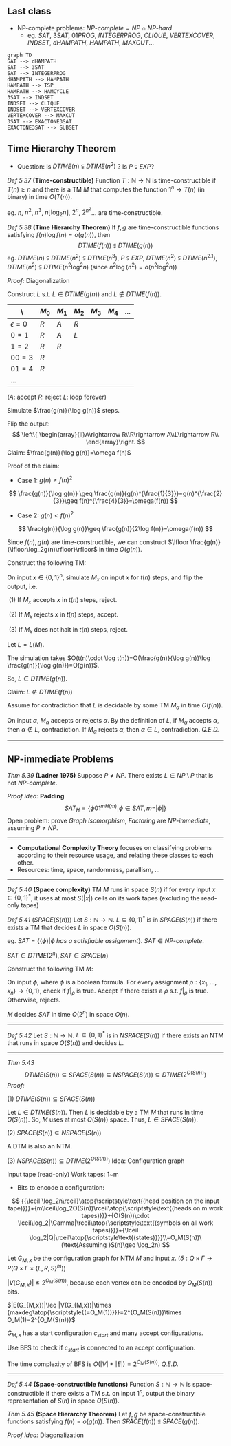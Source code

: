 ## Last class

- NP-complete problems: $NP$-$complete=NP\cap NP$-$hard$​
  - eg. $SAT$, $3SAT$, $01PROG$, $INTEGERPROG$, $CLIQUE$, $VERTEXCOVER$, $INDSET$, $dHAMPATH$, $HAMPATH$, $MAXCUT$​...

```mermaid
graph TD
SAT --> dHAMPATH
SAT --> 3SAT
SAT --> INTEGERPROG
dHAMPATH --> HAMPATH
HAMPATH --> TSP
HAMPATH --> HAMCYCLE
3SAT --> INDSET
INDSET --> CLIQUE
INDSET --> VERTEXCOVER
VERTEXCOVER --> MAXCUT
3SAT --> EXACTONE3SAT
EXACTONE3SAT --> SUBSET
```

## Time Hierarchy Theorem

- Question: Is $DTIME(n)\subsetneqq DTIME(n^2)$ ? Is $P\subsetneqq EXP$​​ ?

*Def 5.37* **(Time-constructible)** Function $T:\mathbb{N}\rightarrow \mathbb{N}$ is time-constructible if $T(n)\geq n$ and there is a TM $M$ that computes the function $1^n\rightarrow T(n)$ (in binary) in time $O(T(n))$​.

eg. $n$, $n^2$, $n^3$, $n\lfloor \log_2n\rfloor$, $2^n$, $2^{n^2}$​... are time-constructible.

*Def 5.38* **(Time Hierarchy Theorem)** If $f,g$ are time-constructible functions satisfying $f(n)\log f(n)=o(g(n))$, then
$$
DTIME(f(n))\subsetneqq DTIME(g(n))
$$
eg. $DTIME(n)\subsetneqq DTIME(n^2)\subsetneqq DTIME(n^3)$, $P\subsetneqq EXP$, $DTIME(n^2)\subsetneqq DTIME(n^{2.1})$, $DTIME(n^2)\subsetneqq DTIME(n^2\log^2n)$ (since $n^2\log(n^2)=o(n^2\log^2n)$​)

*Proof:* Diagonalization

Construct $L$ s.t. $L\in DTIME(g(n))$ and $L\notin DTIME(f(n))$.

| \            | $M_0$ | $M_1$ | $M_2$ | $M_3$ | $M_4$ | ...  |
| ------------ | ----- | ----- | ----- | ----- | ----- | ---- |
| $\epsilon=0$ | $R$   | $A$   | $R$   |       |       |      |
| $0=1$        | $R$   | $A$   | $L$   |       |       |      |
| $1=2$        | $R$   | $R$   |       |       |       |      |
| $00=3$       | $R$   |       |       |       |       |      |
| $01=4$       | $R$   |       |       |       |       |      |
| ...          |       |       |       |       |       |      |

($A$: accept	$R$: reject	$L$: loop forever)

Simulate $\frac{g(n)}{\log g(n)}$ steps.

Flip the output:
$$
\left\{ \begin{array}{ll}A\rightarrow R\\R\rightarrow A\\L\rightarrow R\\ \end{array}\right.
$$
Claim: $\frac{g(n)}{\log g(n)}=\omega f(n)$

Proof of the claim: 

- Case 1: $g(n)\geq f(n)^2$

$$
\frac{g(n)}{\log g(n)} \geq \frac{g(n)}{g(n)^{\frac{1}{3}}}=g(n)^{\frac{2}{3}}\geq f(n)^{\frac{4}{3}}=\omega(f(n))
$$

- Case 2: $g(n)<f(n)^2$

$$
\frac{g(n)}{\log g(n)}\geq \frac{g(n)}{2\log f(n)}=\omega(f(n))
$$

Since $f(n),g(n)$ are time-constructible, we can construct $\lfloor \frac{g(n)}{\lfloor\log_2g(n)\rfloor}\rfloor$ in time $O(g(n))$​. 

Construct the following TM:

On input $x\in \{0,1\}^n$, simulate $M_x$ on input $x$ for $t(n)$ steps, and flip the output, i.e. 

​	(1) If $M_x$ accepts $x$ in $t(n)$ steps, reject.

​	(2) If $M_x$ rejects $x$ in $t(n)$ steps, accept.

​	(3) If $M_x$ does not halt in $t(n)$​ steps, reject.

Let $L=L(M)$.

The simulation takes $O(t(n)\cdot \log t(n))=O(\frac{g(n)}{\log g(n)}\log \frac{g(n)}{\log g(n)})=O(g(n))$.

So, $L\in DTIME(g(n))$.

Claim: $L\notin DTIME(f(n))$

Assume for contradiction that $L$ is decidable by some TM $M_\alpha$ in time $O(f(n))$​.

On input $\alpha$, $M_\alpha$ accepts or rejects $\alpha$. By the definition of $L$, if $M_\alpha$ accepts $\alpha$, then $\alpha \notin L$, contradiction. If $M_\alpha$ rejects $\alpha$, then $\alpha \in L$, contradiction. *Q.E.D.*

***

## NP-immediate Problems

*Thm 5.39* **(Ladner 1975)** Suppose $P\neq NP$. There exists $L\in NP\setminus P$ that is not $NP$-$complete$.

*Proof idea:* **Padding**
$$
SAT_H=\{\phi 01^{mH(m)}|\phi\in SAT,m=|\phi|\}
$$
Open problem: prove *Graph Isomorphism*, *Factoring* are $NP$-$immediate$, assuming $P\neq NP$.

***

- **Computational Complexity Theory** focuses on classifying problems according to their resource usage, and relating these classes to each other.
- Resources: time, space, randomness, parallism, ...

***

*Def 5.40* **(Space complexity)** TM $M$ runs in space $S(n)$ if for every input $x\in \{0,1\}^*$, it uses at most $S(|x|)$ cells on its work tapes (excluding the read-only tapes)

*Def 5.41* ($SPACE(S(n))$) Let $S:\mathbb{N}\rightarrow \mathbb{N}$. $L\subseteq\{0,1\}^*$ is in $SPACE(S(n))$ if there exists a TM that decides $L$ in space $O(S(n))$.

eg. $SAT=\{\langle\phi\rangle|\phi\ has\ a\ satisfiable\ assignment\}$. $SAT\in NP$-$complete$.

$SAT\in DTIME(2^n),SAT\in SPACE(n)$

Construct the following TM $M$:

On input $\phi$, where $\phi$ is a boolean formula. For every assignment $\rho:\{x_1,...,x_n\}\rightarrow \{0,1\}$, check if $f|_\rho$ is true. Accept if there exists a $\rho$ s.t. $f|_\rho$ is true. Otherwise, rejects.

$M$ decides $SAT$ in time $O(2^n)$ in space $O(n)$.

***

*Def 5.42* Let $S:\mathbb{N}\rightarrow \mathbb{N}$. $L\subseteq\{0,1\}^*$ is in $NSPACE(S(n))$ if there exists an NTM that runs in space $O(S(n))$ and decides $L$.

***

*Thm 5.43*
$$
DTIME(S(n))\subseteq SPACE(S(n))\subseteq NSPACE(S(n))\subseteq DTIME(2^{O(S(n))})
$$
*Proof:* 

(1) $DTIME(S(n))\subseteq SPACE(S(n))$

Let $L\in DTIME(S(n))$. Then $L$ is decidable by a TM $M$ that runs in time $O(S(n))$. So, $M$ uses at most $O(S(n))$ space. Thus, $L\in SPACE(S(n))$.

(2) $SPACE(S(n))\subseteq NSPACE(S(n))$

A DTM is also an NTM.

(3) $NSPACE(S(n))\subseteq DTIME(2^{O(S(n))})$	Idea: Configuration graph

Input tape (read-only)	Work tapes: 1~m

- Bits to encode a configuration: 

$$
{{\lceil \log_2n\rceil}\atop{\scriptstyle\text{(head position on the input tape)}}}+{m\lceil\log_2O(S(n))\rceil\atop{\scriptstyle\text{(heads on m work tapes)}}}+{O(S(n))\cdot \lceil\log_2|\Gamma|\rceil\atop{\scriptstyle\text{(symbols on all work tapes)}}}+{\lceil \log_2|Q|\rceil\atop{\scriptstyle\text{(states)}}}\\=O_M(S(n))\ (\text{Assuming }S(n)\geq \log_2n)
$$

Let $G_{M,x}$ be the configuration graph for NTM $M$ and input $x$​​. ($\delta:Q\times \Gamma\rightarrow P(Q\times\Gamma\times\{L,R,S\}^m)$)

$|V(G_{M,x})|\leq 2^{O_M(S(n))}$, because each vertex can be encoded by $O_M(S(n))$ bits.

$|E(G_{M,x})|\leq |V(G_{M,x})|\times {maxdeg\atop{\scriptstyle{(=O_M(1))}}}=2^{O_M(S(n))}\times O_M(1)=2^{O_M(S(n))}$

$G_{M,x}$ has a start configuration $c_{start}$ and many accept configurations.

Use BFS to check if $c_{start}$ is connected to an accept configuration.

The time complexity of BFS is $O(|V|+|E|)=2^{O_M(S(n))}$​. *Q.E.D.* 

***

*Def 5.44* **(Space-constructible functions)** Function $S:\mathbb{N}\rightarrow \mathbb{N}$ is space-constructible if there exists a TM s.t. on input $1^n$, output the binary representation of $S(n)$ in space $O(S(n))$.

*Thm 5.45* **(Space Hierarchy Theorem)** Let $f,g$ be space-constructible functions satisfying $f(n)=o(g(n))$. Then $SPACE(f(n))\subsetneqq SPACE(g(n))$.

*Proof idea:* Diagonalization


